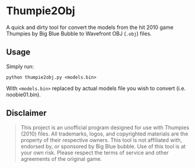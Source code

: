 # Thumpie2Obj
A quick and dirty tool for convert the models from the hit 2010 game Thumpies by Big Blue Bubble to Wavefront OBJ (`.obj`) files.
## Usage
Simply run:
```shell
python thumpie2obj.py <models.bin>
```
With `<models.bin>` replaced by actual models file you wish to convert (i.e. noobie01.bin).
## Disclaimer
>This project is an unofficial program designed for use with Thumpies (2010) files.
>All trademarks, logos, and copyrighted materials are the property of their respective owners.
>This tool is not affiliated with, endorsed by, or sponsored by Big Blue bubble.
>Use of this tool is at your own risk. Please respect the terms of service and other agreements of the original game.
